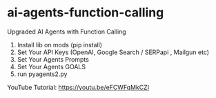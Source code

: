 # ai-agents-function-calling
Upgraded AI Agents with Function Calling

1. Install lib on mods (pip install)
2. Set Your API Keys (OpenAI, Google Search / SERPapi , Mailgun etc)
3. Set Your Agents Prompts
4. Set Your Agents GOALS
5. run pyagents2.py

YouTube Tutorial:
https://youtu.be/eFCWFqMkCZI
